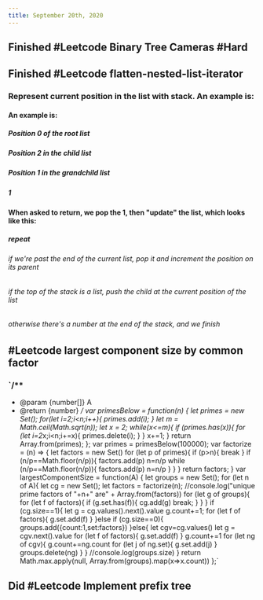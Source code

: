 ```yaml
---
title: September 20th, 2020
---
```


## Finished #Leetcode Binary Tree Cameras #Hard

## Finished #Leetcode flatten-nested-list-iterator
### Represent current position in the list with stack. An example is:
#### An example is:
##### Position 0 of the root list

##### Position 2 in the child list

##### Position 1 in the grandchild list

##### 1

#### When asked to return, we pop the 1, then "update" the list, which looks like this:
##### repeat
###### if we're past the end of the current list, pop it and increment the position on its parent

###### if the top of the stack is a list, push the child at the current position of the list

###### otherwise there's a number at the end of the stack, and we finish

## #Leetcode largest component size by common factor
### `/**
 * @param {number[]} A
 * @return {number}
 */
var primesBelow = function(n) {
    let primes = new Set();
    for(let i=2;i<n;i++){
        primes.add(i);
    }
    let m = Math.ceil(Math.sqrt(n));
    let x = 2;
    while(x<=m){
        if (primes.has(x)){
            for (let i=2*x;i<n;i+=x){
                primes.delete(i);
            }
        }
        x+=1;
    }
    return Array.from(primes);
};
var primes = primesBelow(100000);
var factorize = (n) => {
    let factors = new Set()
    for (let p of primes){
        if (p>n){
            break
        }
        if (n/p==Math.floor(n/p)){
            factors.add(p)
            n=n/p
            while (n/p==Math.floor(n/p)){
                factors.add(p)
                n=n/p
            }
        }
    }
    return factors;
}
var largestComponentSize = function(A) {
    let groups = new Set();
    for (let n of A){
        let cg = new Set();
        let factors = factorize(n);
        //console.log("unique prime factors of "+n+" are" + Array.from(factors))
        for (let g of groups){
            for (let f of factors){
                if (g.set.has(f)){
                    cg.add(g)
                    break;
                }
            }
        }
        if (cg.size==1){
            let g = cg.values().next().value
            g.count+=1;
            for (let f of factors){
                g.set.add(f)
            }
        }else if (cg.size==0){
            groups.add({count:1,set:factors})
        }else{
            let cgv=cg.values()
            let g = cgv.next().value
            for (let f of factors){
                g.set.add(f)
            }
            g.count+=1
            for (let ng of cgv){
                g.count+=ng.count
                for (let j of ng.set){
                    g.set.add(j)
                }
                groups.delete(ng)
            }
        }
        //console.log(groups.size)
    }
    return Math.max.apply(null, Array.from(groups).map(x=>x.count))
};`

## Did #Leetcode Implement prefix tree
